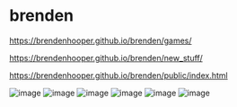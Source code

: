 # brenden
https://brendenhooper.github.io/brenden/games/
<br>




https://brendenhooper.github.io/brenden/new_stuff/
<br>

https://brendenhooper.github.io/brenden/public/index.html

![image](https://user-images.githubusercontent.com/113728494/193146186-a878f30c-744c-4f91-8f9e-79e7ee9d5d97.png)
![image](https://user-images.githubusercontent.com/113728494/193148376-d7fd12bc-ea5c-4ac5-9824-4870cd8be576.png)
![image](https://user-images.githubusercontent.com/113728494/193909727-ef26f650-f1dc-4b23-b750-6469f4221fe2.png)
![image](https://user-images.githubusercontent.com/113728494/193912740-6fc7299e-ec8c-4244-a730-083fdea4b5f9.png)
![image](https://user-images.githubusercontent.com/113728494/193914553-bc6c6e2b-a14f-4e76-84f8-d2b1f38feb66.png)
![image](https://user-images.githubusercontent.com/113728494/193915076-c954511f-6cb2-4630-ae3c-af81f94dabed.png)
